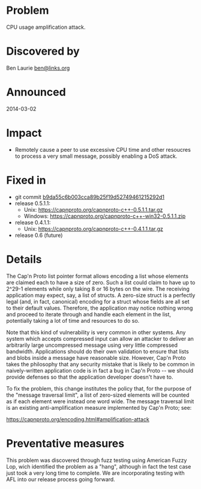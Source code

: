 Problem
=======

CPU usage amplification attack.

Discovered by
=============

Ben Laurie <ben@links.org>

Announced
=========

2014-03-02

Impact
======

- Remotely cause a peer to use excessive CPU time and other resoucres to
  process a very small message, possibly enabling a DoS attack.

Fixed in
========

- git commit [b9da55c6b003cca89b25f19d52749461215292d1][0]
- release 0.5.1.1:
  - Unix: https://capnproto.org/capnproto-c++-0.5.1.1.tar.gz
  - Windows: https://capnproto.org/capnproto-c++-win32-0.5.1.1.zip
- release 0.4.1.1:
  - Unix: https://capnproto.org/capnproto-c++-0.4.1.1.tar.gz
- release 0.6 (future)

[0]: https://github.com/sandstorm-io/capnproto/commit/b9da55c6b003cca89b25f19d52749461215292d1

Details
=======

The Cap'n Proto list pointer format allows encoding a list whose elements are
claimed each to have a size of zero. Such a list could claim to have up to
2^29-1 elements while only taking 8 or 16 bytes on the wire. The receiving
application may expect, say, a list of structs. A zero-size struct is a
perfectly legal (and, in fact, canonical) encoding for a struct whose fields
are all set to their default values. Therefore, the application may notice
nothing wrong and proceed to iterate through and handle each element in the
list, potentially taking a lot of time and resources to do so.

Note that this kind of vulnerability is very common in other systems. Any
system which accepts compressed input can allow an attacker to deliver an
arbitrarily large uncompressed message using very little compressed bandwidth.
Applications should do their own validation to ensure that lists and blobs
inside a message have reasonable size. However, Cap'n Proto takes the
philosophy that any security mistake that is likely to be common in
naively-written application code is in fact a bug in Cap'n Proto -- we should
provide defenses so that the application developer doesn't have to.

To fix the problem, this change institutes the policy that, for the purpose of
the "message traversal limit", a list of zero-sized elements will be counted as
if each element were instead one word wide. The message traversal limit is an
existing anti-amplification measure implemented by Cap'n Proto; see:

https://capnproto.org/encoding.html#amplification-attack

Preventative measures
=====================

This problem was discovered through fuzz testing using American Fuzzy Lop,
wich identified the problem as a "hang", although in fact the test case just
took a very long time to complete. We are incorporating testing with AFL into
our release process going forward.
